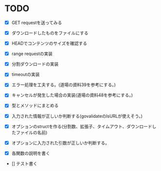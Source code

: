 TODO
===
- [x] GET requestを送ってみる
- [x] ダウンロードしたものをファイルにする
- [x] HEADでコンテンツのサイズを確認する
- [x] range requestの実装
- [x] 分割ダウンロードの実装
- [x] timeoutの実装

- [x] エラー処理を工夫する。(道場の資料39を参考にする。)
- [x] キャンセルが発生した場合の実装(道場の資料48を参考にする。)
- [x] 型とメソッドにまとめる
- [x] 入力された情報が正しいか判断する(govalidateのIsURLが使えそう。)

- [x] オプションのstructを作る(分割数、拡張子、タイムアウト、ダウンロードしたファイルの名前)
- [x] オプションに入力された引数が正しいか判断する。

- [x] 各関数の説明を書く
- [] テスト書く